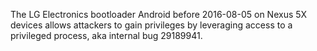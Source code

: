 The LG Electronics bootloader Android before 2016-08-05 on Nexus 5X devices allows attackers to gain privileges by leveraging access to a privileged process, aka internal bug 29189941.